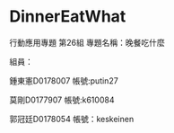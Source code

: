 # DinnerEatWhat
行動應用專題
第26組
專題名稱：晚餐吃什麼

組員：

鍾東憲D0178007  帳號:putin27

莫剛D0177907  帳號:k610084

郭冠廷D0178054  帳號：keskeinen

